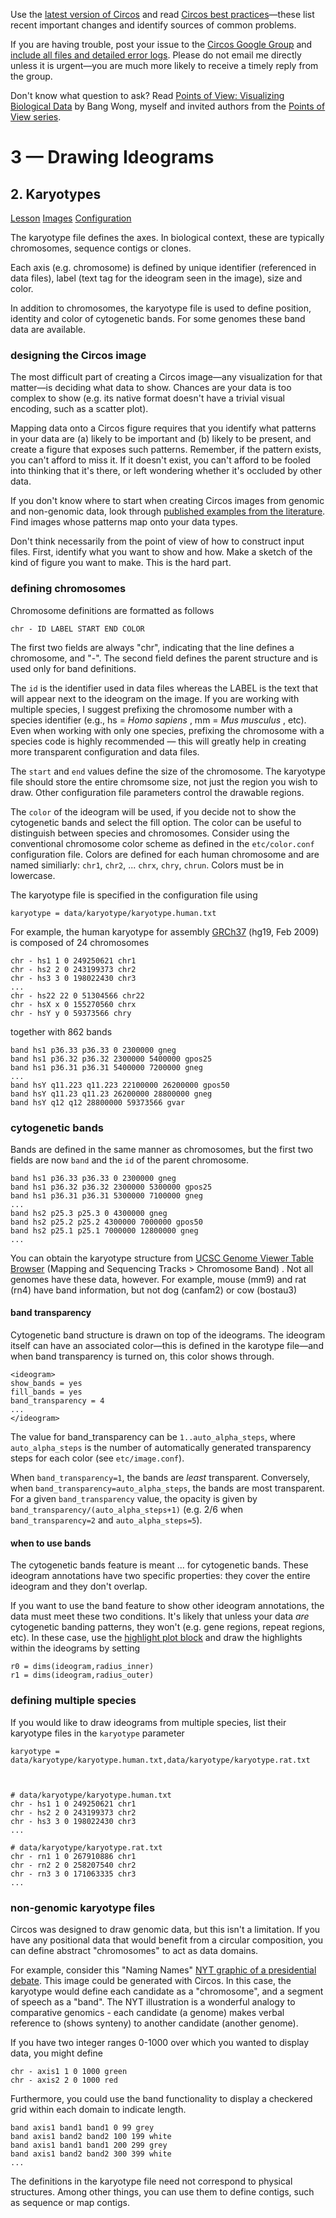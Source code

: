 Use the [latest version of Circos](/software/download/circos/) and read
[Circos best
practices](/documentation/tutorials/reference/best_practices/)—these list
recent important changes and identify sources of common problems.

If you are having trouble, post your issue to the [Circos Google
Group](https://groups.google.com/group/circos-data-visualization) and [include
all files and detailed error logs](/support/support/). Please do not email me
directly unless it is urgent—you are much more likely to receive a timely
reply from the group.

Don't know what question to ask? Read [Points of View: Visualizing Biological
Data](https://www.nature.com/nmeth/journal/v9/n12/full/nmeth.2258.html) by
Bang Wong, myself and invited authors from the [Points of View
series](https://mk.bcgsc.ca/pointsofview).

# 3 — Drawing Ideograms

## 2\. Karyotypes

[Lesson](/documentation/tutorials/ideograms/karyotypes/lesson)
[Images](/documentation/tutorials/ideograms/karyotypes/images)
[Configuration](/documentation/tutorials/ideograms/karyotypes/configuration)

The karyotype file defines the axes. In biological context, these are
typically chromosomes, sequence contigs or clones.

Each axis (e.g. chromosome) is defined by unique identifier (referenced in
data files), label (text tag for the ideogram seen in the image), size and
color.

In addition to chromosomes, the karyotype file is used to define position,
identity and color of cytogenetic bands. For some genomes these band data are
available.

### designing the Circos image

The most difficult part of creating a Circos image—any visualization for that
matter—is deciding what data to show. Chances are your data is too complex to
show (e.g. its native format doesn't have a trivial visual encoding, such as a
scatter plot).

Mapping data onto a Circos figure requires that you identify what patterns in
your data are (a) likely to be important and (b) likely to be present, and
create a figure that exposes such patterns. Remember, if the pattern exists,
you can't afford to miss it. If it doesn't exist, you can't afford to be
fooled into thinking that it's there, or left wondering whether it's occluded
by other data.

If you don't know where to start when creating Circos images from genomic and
non-genomic data, look through [published examples from the
literature](/images/scientific_literature/). Find images whose patterns map
onto your data types.

Don't think necessarily from the point of view of how to construct input
files. First, identify what you want to show and how. Make a sketch of the
kind of figure you want to make. This is the hard part.

### defining chromosomes

Chromosome definitions are formatted as follows

    
    
    chr - ID LABEL START END COLOR
    

The first two fields are always "chr", indicating that the line defines a
chromosome, and "-". The second field defines the parent structure and is used
only for band definitions.

The `id` is the identifier used in data files whereas the LABEL is the text
that will appear next to the ideogram on the image. If you are working with
multiple species, I suggest prefixing the chromosome number with a species
identifier (e.g., hs = _Homo sapiens_ , mm = _Mus musculus_ , etc). Even when
working with only one species, prefixing the chromosome with a species code is
highly recommended — this will greatly help in creating more transparent
configuration and data files.

The `start` and `end` values define the size of the chromosome. The karyotype
file should store the entire chromsome size, not just the region you wish to
draw. Other configuration file parameters control the drawable regions.

The `color` of the ideogram will be used, if you decide not to show the
cytogenetic bands and select the fill option. The color can be useful to
distinguish between species and chromosomes. Consider using the conventional
chromosome color scheme as defined in the `etc/color.conf` configuration file.
Colors are defined for each human chromosome and are named similiarly: `chr1`,
`chr2`, ... `chrx`, `chry`, `chrun`. Colors must be in lowercase.

The karyotype file is specified in the configuration file using

    
    
    karyotype = data/karyotype/karyotype.human.txt
    

For example, the human karyotype for assembly
[GRCh37](https://www.ncbi.nlm.nih.gov/assembly/2758/) (hg19, Feb 2009) is
composed of 24 chromosomes

    
    
    chr - hs1 1 0 249250621 chr1
    chr - hs2 2 0 243199373 chr2
    chr - hs3 3 0 198022430 chr3
    ...
    chr - hs22 22 0 51304566 chr22
    chr - hsX x 0 155270560 chrx
    chr - hsY y 0 59373566 chry
    

together with 862 bands

    
    
    band hs1 p36.33 p36.33 0 2300000 gneg
    band hs1 p36.32 p36.32 2300000 5400000 gpos25
    band hs1 p36.31 p36.31 5400000 7200000 gneg
    ...
    band hsY q11.223 q11.223 22100000 26200000 gpos50
    band hsY q11.23 q11.23 26200000 28800000 gneg
    band hsY q12 q12 28800000 59373566 gvar
    

### cytogenetic bands

Bands are defined in the same manner as chromosomes, but the first two fields
are now `band` and the `id` of the parent chromosome.

    
    
    band hs1 p36.33 p36.33 0 2300000 gneg
    band hs1 p36.32 p36.32 2300000 5300000 gpos25
    band hs1 p36.31 p36.31 5300000 7100000 gneg
    ...
    band hs2 p25.3 p25.3 0 4300000 gneg
    band hs2 p25.2 p25.2 4300000 7000000 gpos50
    band hs2 p25.1 p25.1 7000000 12800000 gneg
    ...
    

You can obtain the karyotype structure from [UCSC Genome Viewer Table
Browser](https://genome.ucsc.edu/cgi-bin/hgTables?command=start) (Mapping and
Sequencing Tracks > Chromosome Band) . Not all genomes have these data,
however. For example, mouse (mm9) and rat (rn4) have band information, but not
dog (canfam2) or cow (bostau3)

#### band transparency

Cytogenetic band structure is drawn on top of the ideograms. The ideogram
itself can have an associated color—this is defined in the karotype file—and
when band transparency is turned on, this color shows through.

    
    
    <ideogram>
    show_bands = yes
    fill_bands = yes
    band_transparency = 4
    ...
    </ideogram>
    

The value for band_transparency can be `1..auto_alpha_steps`, where
`auto_alpha_steps` is the number of automatically generated transparency steps
for each color (see `etc/image.conf`).

When `band_transparency=1`, the bands are _least_ transparent. Conversely,
when `band_transparency=auto_alpha_steps`, the bands are most transparent. For
a given `band_transparency` value, the opacity is given by
`band_transparency/(auto_alpha_steps+1)` (e.g. 2/6 when `band_transparency=2`
and `auto_alpha_steps=5`).

#### when to use bands

The cytogenetic bands feature is meant ... for cytogenetic bands. These
ideogram annotations have two specific properties: they cover the entire
ideogram and they don't overlap.

If you want to use the band feature to show other ideogram annotations, the
data must meet these two conditions. It's likely that unless your data _are_
cytogenetic banding patterns, they won't (e.g. gene regions, repeat regions,
etc). In these case, use the [highlight plot
block](/documentation/tutorials/highlights/on_data/) and draw the highlights
within the ideograms by setting

    
    
    r0 = dims(ideogram,radius_inner)
    r1 = dims(ideogram,radius_outer)
    

### defining multiple species

If you would like to draw ideograms from multiple species, list their
karyotype files in the `karyotype` parameter

    
    
    karyotype = data/karyotype/karyotype.human.txt,data/karyotype/karyotype.rat.txt
    
    
    
    # data/karyotype/karyotype.human.txt
    chr - hs1 1 0 249250621 chr1
    chr - hs2 2 0 243199373 chr2
    chr - hs3 3 0 198022430 chr3
    ...
    
    # data/karyotype/karyotype.rat.txt
    chr - rn1 1 0 267910886 chr1
    chr - rn2 2 0 258207540 chr2
    chr - rn3 3 0 171063335 chr3
    ...
    

### non-genomic karyotype files

Circos was designed to draw genomic data, but this isn't a limitation. If you
have any positional data that would benefit from a circular composition, you
can define abstract "chromosomes" to act as data domains.

For example, consider this "Naming Names" [NYT graphic of a presidential
debate](https://www.nytimes.com/interactive/2007/12/15/us/politics/DEBATE.html).
This image could be generated with Circos. In this case, the karyotype would
define each candidate as a "chromosome", and a segment of speech as a "band".
The NYT illustration is a wonderful analogy to comparative genomics - each
candidate (a genome) makes verbal reference to (shows synteny) to another
candidate (another genome).

If you have two integer ranges 0-1000 over which you wanted to display data,
you might define

    
    
    chr - axis1 1 0 1000 green
    chr - axis2 2 0 1000 red
    

Furthermore, you could use the band functionality to display a checkered grid
within each domain to indicate length.

    
    
    band axis1 band1 band1 0 99 grey
    band axis1 band2 band2 100 199 white
    band axis1 band1 band1 200 299 grey
    band axis1 band2 band2 300 399 white
    ...
    

The definitions in the karyotype file need not correspond to physical
structures. Among other things, you can use them to define contigs, such as
sequence or map contigs.


